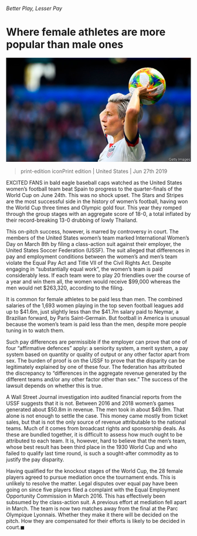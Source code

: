 ###### Better Play, Lesser Pay

# Where female athletes are more popular than male ones 

![image](images/20190629_usp002.jpg) 

> print-edition iconPrint edition | United States | Jun 27th 2019 

EXCITED FANS in bald eagle baseball caps watched as the United States women’s football team beat Spain to progress to the quarter-finals of the World Cup on June 24th. This was no shock upset. The Stars and Stripes are the most successful side in the history of women’s football, having won the World Cup three times and Olympic gold four. This year they romped through the group stages with an aggregate score of 18-0, a total inflated by their record-breaking 13-0 drubbing of lowly Thailand. 

This on-pitch success, however, is marred by controversy in court. The members of the United States women’s team marked International Women’s Day on March 8th by filing a class-action suit against their employer, the United States Soccer Federation (USSF). The suit alleged that differences in pay and employment conditions between the women’s and men’s team violate the Equal Pay Act and Title VII of the Civil Rights Act. Despite engaging in “substantially equal work”, the women’s team is paid considerably less. If each team were to play 20 friendlies over the course of a year and win them all, the women would receive $99,000 whereas the men would net $263,320, according to the filing. 

It is common for female athletes to be paid less than men. The combined salaries of the 1,693 women playing in the top seven football leagues add up to $41.6m, just slightly less than the $41.7m salary paid to Neymar, a Brazilian forward, by Paris Saint-Germain. But football in America is unusual because the women’s team is paid less than the men, despite more people tuning in to watch them. 

Such pay differences are permissible if the employer can prove that one of four “affirmative defences” apply: a seniority system, a merit system, a pay system based on quantity or quality of output or any other factor apart from sex. The burden of proof is on the USSF to prove that the disparity can be legitimately explained by one of these four. The federation has attributed the discrepancy to “differences in the aggregate revenue generated by the different teams and/or any other factor other than sex.” The success of the lawsuit depends on whether this is true. 

A Wall Street Journal investigation into audited financial reports from the USSF suggests that it is not. Between 2016 and 2018 women’s games generated about $50.8m in revenue. The men took in about $49.9m. That alone is not enough to settle the case. This money came mostly from ticket sales, but that is not the only source of revenue attributable to the national teams. Much of it comes from broadcast rights and sponsorship deals. As these are bundled together, it is difficult to assess how much ought to be attributed to each team. It is, however, hard to believe that the men’s team, whose best result has been third place in the 1930 World Cup and who failed to qualify last time round, is such a sought-after commodity as to justify the pay disparity. 

Having qualified for the knockout stages of the World Cup, the 28 female players agreed to pursue mediation once the tournament ends. This is unlikely to resolve the matter. Legal disputes over equal pay have been going on since five players filed a complaint with the Equal Employment Opportunity Commission in March 2016. This has effectively been subsumed by the class-action suit. A previous effort at mediation fell apart in March. The team is now two matches away from the final at the Parc Olympique Lyonnais. Whether they make it there will be decided on the pitch. How they are compensated for their efforts is likely to be decided in court.◼ 

